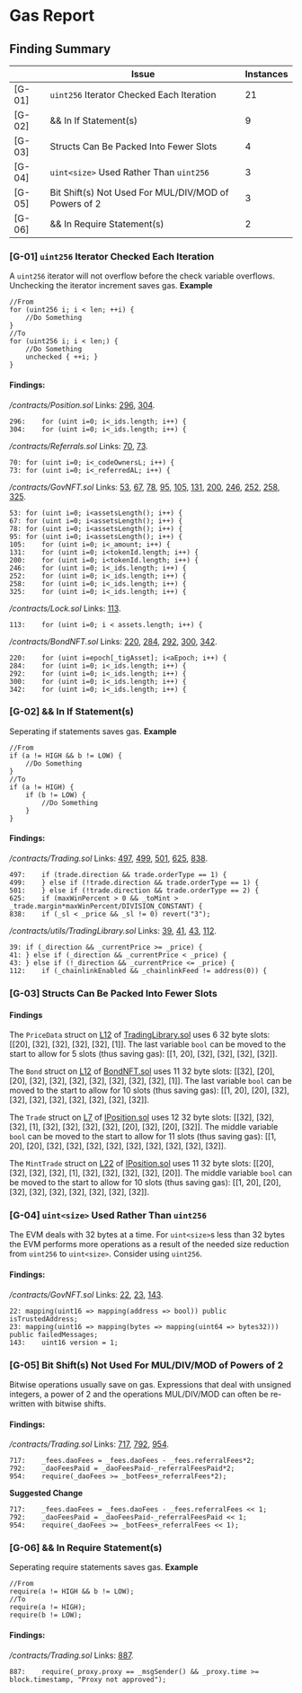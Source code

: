 # Gas Report
## Finding Summary
||Issue|Instances|
|-|-|-|
|[G-01]|`uint256` Iterator Checked Each Iteration|21|
|[G-02]|&& In If Statement(s)|9|
|[G-03]|Structs Can Be Packed Into Fewer Slots|4|
|[G-04]|`uint<size>` Used Rather Than `uint256`|3|
|[G-05]|Bit Shift(s) Not Used For MUL/DIV/MOD of Powers of 2|3|
|[G-06]|&& In Require Statement(s)|2|

### [G-01] `uint256` Iterator Checked Each Iteration

A `uint256` iterator will not overflow before the check variable overflows. Unchecking the iterator increment saves gas.
**Example**
```solidity
//From
for (uint256 i; i < len; ++i) {
	//Do Something
}
//To
for (uint256 i; i < len;) {
	//Do Something
	unchecked { ++i; }
}
```

#### Findings:

*/contracts/Position.sol*
Links: [296](https://github.com/code-423n4/2022-12-tigris/blob/main/contracts/Position.sol#L296), [304](https://github.com/code-423n4/2022-12-tigris/blob/main/contracts/Position.sol#L304).
```solidity
296:	for (uint i=0; i<_ids.length; i++) {
304:	for (uint i=0; i<_ids.length; i++) {
```

*/contracts/Referrals.sol*
Links: [70](https://github.com/code-423n4/2022-12-tigris/blob/main/contracts/Referrals.sol#L70), [73](https://github.com/code-423n4/2022-12-tigris/blob/main/contracts/Referrals.sol#L73).
```solidity
70:	for (uint i=0; i<_codeOwnersL; i++) {
73:	for (uint i=0; i<_referredAL; i++) {
```

*/contracts/GovNFT.sol*
Links: [53](https://github.com/code-423n4/2022-12-tigris/blob/main/contracts/GovNFT.sol#L53), [67](https://github.com/code-423n4/2022-12-tigris/blob/main/contracts/GovNFT.sol#L67), [78](https://github.com/code-423n4/2022-12-tigris/blob/main/contracts/GovNFT.sol#L78), [95](https://github.com/code-423n4/2022-12-tigris/blob/main/contracts/GovNFT.sol#L95), [105](https://github.com/code-423n4/2022-12-tigris/blob/main/contracts/GovNFT.sol#L105), [131](https://github.com/code-423n4/2022-12-tigris/blob/main/contracts/GovNFT.sol#L131), [200](https://github.com/code-423n4/2022-12-tigris/blob/main/contracts/GovNFT.sol#L200), [246](https://github.com/code-423n4/2022-12-tigris/blob/main/contracts/GovNFT.sol#L246), [252](https://github.com/code-423n4/2022-12-tigris/blob/main/contracts/GovNFT.sol#L252), [258](https://github.com/code-423n4/2022-12-tigris/blob/main/contracts/GovNFT.sol#L258), [325](https://github.com/code-423n4/2022-12-tigris/blob/main/contracts/GovNFT.sol#L325).
```solidity
53:	for (uint i=0; i<assetsLength(); i++) {
67:	for (uint i=0; i<assetsLength(); i++) {
78:	for (uint i=0; i<assetsLength(); i++) {
95:	for (uint i=0; i<assetsLength(); i++) {
105:	for (uint i=0; i<_amount; i++) {
131:	for (uint i=0; i<tokenId.length; i++) {
200:	for (uint i=0; i<tokenId.length; i++) {
246:	for (uint i=0; i<_ids.length; i++) {
252:	for (uint i=0; i<_ids.length; i++) {
258:	for (uint i=0; i<_ids.length; i++) {
325:	for (uint i=0; i<_ids.length; i++) {
```

*/contracts/Lock.sol*
Links: [113](https://github.com/code-423n4/2022-12-tigris/blob/main/contracts/Lock.sol#L113).
```solidity
113:	for (uint i=0; i < assets.length; i++) {
```

*/contracts/BondNFT.sol*
Links: [220](https://github.com/code-423n4/2022-12-tigris/blob/main/contracts/BondNFT.sol#L220), [284](https://github.com/code-423n4/2022-12-tigris/blob/main/contracts/BondNFT.sol#L284), [292](https://github.com/code-423n4/2022-12-tigris/blob/main/contracts/BondNFT.sol#L292), [300](https://github.com/code-423n4/2022-12-tigris/blob/main/contracts/BondNFT.sol#L300), [342](https://github.com/code-423n4/2022-12-tigris/blob/main/contracts/BondNFT.sol#L342).
```solidity
220:	for (uint i=epoch[_tigAsset]; i<aEpoch; i++) {
284:	for (uint i=0; i<_ids.length; i++) {
292:	for (uint i=0; i<_ids.length; i++) {
300:	for (uint i=0; i<_ids.length; i++) {
342:	for (uint i=0; i<_ids.length; i++) {
```

### [G-02] && In If Statement(s)

Seperating if statements saves gas.
**Example**
```solidity
//From
if (a != HIGH && b != LOW) {
	//Do Something
}
//To
if (a != HIGH) {
	if (b != LOW) {
		//Do Something
	}
}
```

#### Findings:

*/contracts/Trading.sol*
Links: [497](https://github.com/code-423n4/2022-12-tigris/blob/main/contracts/Trading.sol#L497), [499](https://github.com/code-423n4/2022-12-tigris/blob/main/contracts/Trading.sol#L499), [501](https://github.com/code-423n4/2022-12-tigris/blob/main/contracts/Trading.sol#L501), [625](https://github.com/code-423n4/2022-12-tigris/blob/main/contracts/Trading.sol#L625), [838](https://github.com/code-423n4/2022-12-tigris/blob/main/contracts/Trading.sol#L838).
```solidity
497:	if (trade.direction && trade.orderType == 1) {
499:	} else if (!trade.direction && trade.orderType == 1) {
501:	} else if (!trade.direction && trade.orderType == 2) {
625:	if (maxWinPercent > 0 && _toMint > _trade.margin*maxWinPercent/DIVISION_CONSTANT) {
838:	if (_sl < _price && _sl != 0) revert("3");
```

*/contracts/utils/TradingLibrary.sol*
Links: [39](https://github.com/code-423n4/2022-12-tigris/blob/main/contracts/utils/TradingLibrary.sol#L39), [41](https://github.com/code-423n4/2022-12-tigris/blob/main/contracts/utils/TradingLibrary.sol#L41), [43](https://github.com/code-423n4/2022-12-tigris/blob/main/contracts/utils/TradingLibrary.sol#L43), [112](https://github.com/code-423n4/2022-12-tigris/blob/main/contracts/utils/TradingLibrary.sol#L112).
```solidity
39:	if (_direction && _currentPrice >= _price) {
41:	} else if (_direction && _currentPrice < _price) {
43:	} else if (!_direction && _currentPrice <= _price) {
112:	if (_chainlinkEnabled && _chainlinkFeed != address(0)) {
```

### [G-03] Structs Can Be Packed Into Fewer Slots

#### Findings

The `PriceData` struct on [L12](https://github.com/code-423n4/2022-12-tigris/tree/main/contracts/utils/TradingLibrary.sol#L12) of [TradingLibrary.sol](https://github.com/code-423n4/2022-12-tigris/tree/main/contracts/utils/TradingLibrary.sol) uses 6 32 byte slots: [[20], [32], [32], [32], [32], [1]]. The last variable `bool` can be moved to the start to allow for 5 slots (thus saving gas): [[1, 20], [32], [32], [32], [32]].

The `Bond` struct on [L12](https://github.com/code-423n4/2022-12-tigris/blob/main/contracts/BondNFT.sol#L12) of [BondNFT.sol](https://github.com/code-423n4/2022-12-tigris/blob/main/contracts/BondNFT.sol) uses 11 32 byte slots: [[32], [20], [20], [32], [32], [32], [32], [32], [32], [32], [1]]. The last variable `bool` can be moved to the start to allow for 10 slots (thus saving gas): [[1, 20], [20], [32], [32], [32], [32], [32], [32], [32], [32]].

The `Trade` struct on [L7](https://github.com/code-423n4/2022-12-tigris/tree/main/contracts/interfaces/IPosition.sol#L7) of [IPosition.sol](https://github.com/code-423n4/2022-12-tigris/tree/main/contracts/interfaces/IPosition.sol) uses 12 32 byte slots: [[32], [32], [32], [1], [32], [32], [32], [32], [20], [32], [20], [32]]. The middle variable `bool` can be moved to the start to allow for 11 slots (thus saving gas): [[1, 20], [20], [32], [32], [32], [32], [32], [32], [32], [32], [32]].

The `MintTrade` struct on [L22](https://github.com/code-423n4/2022-12-tigris/tree/main/contracts/interfaces/IPosition.sol#L22) of [IPosition.sol](https://github.com/code-423n4/2022-12-tigris/tree/main/contracts/interfaces/IPosition.sol) uses 11 32 byte slots: [[20], [32], [32], [32], [1], [32], [32], [32], [32], [20]]. The middle variable `bool` can be moved to the start to allow for 10 slots (thus saving gas): [[1, 20], [20], [32], [32], [32], [32], [32], [32], [32]].

### [G-04] `uint<size>` Used Rather Than `uint256`

The EVM deals with 32 bytes at a time. For `uint<size>`s less than 32 bytes the EVM performs more operations as a result of the needed size reduction from `uint256` to `uint<size>`. Consider using `uint256`.

#### Findings:

*/contracts/GovNFT.sol*
Links: [22](https://github.com/code-423n4/2022-12-tigris/blob/main/contracts/GovNFT.sol#L22), [23](https://github.com/code-423n4/2022-12-tigris/blob/main/contracts/GovNFT.sol#L23), [143](https://github.com/code-423n4/2022-12-tigris/blob/main/contracts/GovNFT.sol#L143).
```solidity
22:	mapping(uint16 => mapping(address => bool)) public isTrustedAddress;
23:	mapping(uint16 => mapping(bytes => mapping(uint64 => bytes32))) public failedMessages;
143:	uint16 version = 1;
```

### [G-05] Bit Shift(s) Not Used For MUL/DIV/MOD of Powers of 2

Bitwise operations usually save on gas. Expressions that deal with unsigned integers, a power of 2 and the operations MUL/DIV/MOD can often be re-written with bitwise shifts.

#### Findings:

*/contracts/Trading.sol*
Links: [717](https://github.com/code-423n4/2022-12-tigris/blob/main/contracts/Trading.sol#L717), [792](https://github.com/code-423n4/2022-12-tigris/blob/main/contracts/Trading.sol#L792), [954](https://github.com/code-423n4/2022-12-tigris/blob/main/contracts/Trading.sol#L954).
```solidity
717:	_fees.daoFees = _fees.daoFees - _fees.referralFees*2;
792:	_daoFeesPaid = _daoFeesPaid-_referralFeesPaid*2;
954:	require(_daoFees >= _botFees+_referralFees*2);
```
**Suggested Change**
```solidity
717:	_fees.daoFees = _fees.daoFees - _fees.referralFees << 1;
792:	_daoFeesPaid = _daoFeesPaid-_referralFeesPaid << 1;
954:	require(_daoFees >= _botFees+_referralFees << 1);
```

### [G-06] && In Require Statement(s)

Seperating require statements saves gas.
**Example**
```solidity
//From
require(a != HIGH && b != LOW);
//To
require(a != HIGH);
require(b != LOW);
```

#### Findings:

*/contracts/Trading.sol*
Links: [887](https://github.com/code-423n4/2022-12-tigris/blob/main/contracts/Trading.sol#L887).
```solidity
887:	require(_proxy.proxy == _msgSender() && _proxy.time >= block.timestamp, "Proxy not approved");
```